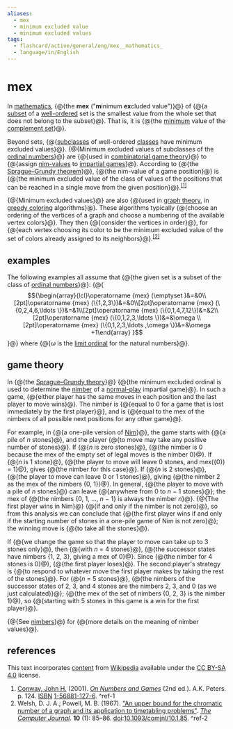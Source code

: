 ```yaml
---
aliases:
  - mex
  - minimum excluded value
  - minimum excluded values
tags:
  - flashcard/active/general/eng/mex__mathematics_
  - language/in/English
---
```


# mex

In [mathematics](mathematics.md), {@{the __mex__ \("<!-- markdown separator -->__m__<!-- markdown separator -->inimum __ex__<!-- markdown separator -->cluded value"\)}@} of {@{a [subset](subset.md) of a [well-ordered](well-order.md) set is the smallest value from the whole set that does not belong to the subset}@}. That is, it is {@{the [minimum](maximum%20and%20minimum.md) value of the [complement set](complement%20(set%20theory).md)}@}. <!--SR:!2025-12-05,281,330!2025-10-31,253,330!2028-11-16,1121,350-->

Beyond sets, {@{[subclasses](subclass%20(set%20theory).md) of well-ordered [classes](class%20(set%20theory).md) have minimum excluded values}@}. {@{Minimum excluded values of subclasses of the [ordinal numbers](ordinal%20number.md)}@} are {@{used in [combinatorial game theory](combinatorial%20game%20theory.md)}@} to {@{assign [nim-values](Sprague–Grundy%20theorem.md) to [impartial games](impartial%20game.md)}@}. According to {@{the [Sprague–Grundy theorem](Sprague–Grundy%20theorem.md)}@}, {@{the nim-value of a game position}@} is {@{the minimum excluded value of the class of values of the positions that can be reached in a single move from the given position}@}.<sup>[\[1\]](#^ref-1)</sup> <!--SR:!2025-11-27,275,330!2027-10-05,778,330!2028-11-23,1126,350!2025-11-29,276,330!2026-08-15,457,310!2025-11-21,269,330!2025-12-09,235,270-->

{@{Minimum excluded values}@} are also {@{used in [graph theory](graph%20theory.md), in [greedy coloring](greedy%20coloring.md) algorithms}@}. These algorithms typically {@{choose an ordering of the vertices of a graph and choose a numbering of the available vertex colors}@}. They then {@{consider the vertices in order}@}, for {@{each vertex choosing its color to be the minimum excluded value of the set of colors already assigned to its neighbors}@}.<sup>[\[2\]](#^ref-2)</sup> <!--SR:!2025-11-01,254,330!2025-11-28,276,330!2027-07-17,724,330!2025-12-23,294,330!2026-08-13,447,310-->

## examples

The following examples all assume that {@{the given set is a subset of the class of [ordinal numbers](ordinal%20number.md)}@}: {@{$${\begin{array}{lcl}\operatorname {mex} (\emptyset )&=&0\\[2pt]\operatorname {mex} (\{1,2,3\})&=&0\\[2pt]\operatorname {mex} (\{0,2,4,6,\ldots \})&=&1\\[2pt]\operatorname {mex} (\{0,1,4,7,12\})&=&2\\[2pt]\operatorname {mex} (\{0,1,2,3,\ldots \})&=&\omega \\[2pt]\operatorname {mex} (\{0,1,2,3,\ldots ,\omega \})&=&\omega +1\end{array} }$$}@} where {@{_ω_ is the [limit ordinal](limit%20ordinal.md) for the natural numbers}@}. <!--SR:!2025-11-29,276,330!2025-11-27,275,330!2025-11-27,275,330-->

## game theory

In {@{the [Sprague–Grundy theory](Sprague–Grundy%20theorem.md)}@} {@{the minimum excluded ordinal is used to determine the [nimber](nimber.md) of a [normal-play](normal%20play%20convention.md) impartial game}@}. In such a game, {@{either player has the same moves in each position and the last player to move wins}@}. The nimber is {@{equal to 0 for a game that is lost immediately by the first player}@}, and is {@{equal to the mex of the nimbers of all possible next positions for any other game}@}. <!--SR:!2025-11-24,272,330!2025-12-05,281,330!2027-09-09,756,330!2025-12-15,289,330!2025-12-16,290,330-->

For example, in {@{a one-pile version of [Nim](Nim.md)}@}, the game starts with {@{a pile of _n_ stones}@}, and the player {@{to move may take any positive number of stones}@}. If {@{_n_ is zero stones}@}, {@{the nimber is 0 because the mex of the empty set of legal moves is the nimber 0}@}. If {@{_n_ is 1 stone}@}, {@{the player to move will leave 0 stones, and mex\({0}\) = 1}@}, gives {@{the nimber for this case}@}. If {@{_n_ is 2 stones}@}, {@{the player to move can leave 0 or 1 stones}@}, giving {@{the nimber 2 as the mex of the nimbers {0, 1}<!-- flashcard separator -->}@}. In general, {@{the player to move with a pile of _n_ stones}@} can leave {@{anywhere from 0 to _n_ − 1 stones}@}; the mex of {@{the nimbers {0, 1, …, _n_ − 1} is always the nimber _n_<!-- markdown separator -->}@}. {@{The first player wins in Nim}@} {@{if and only if the nimber is not zero}@}, so from this analysis we can conclude that {@{the first player wins if and only if the starting number of stones in a one-pile game of Nim is not zero}@}; the winning move is {@{to take all the stones}@}. <!--SR:!2025-11-24,272,330!2025-12-10,285,330!2028-11-15,1120,350!2025-11-26,274,330!2025-11-22,270,330!2025-11-17,266,330!2025-11-23,272,330!2025-10-30,252,330!2025-11-18,267,330!2025-12-10,285,330!2025-10-30,252,330!2028-01-18,817,330!2027-10-05,787,330!2025-11-02,255,330!2025-10-31,253,330!2025-11-23,271,330!2025-11-26,274,330!2025-11-14,18,365-->

If {@{we change the game so that the player to move can take up to 3 stones only}@}, then {@{with _n_ = 4 stones}@}, {@{the successor states have nimbers {1, 2, 3}, giving a mex of 0}@}. Since {@{the nimber for 4 stones is 0}@}, {@{the first player loses}@}. The second player's strategy is {@{to respond to whatever move the first player makes by taking the rest of the stones}@}. For {@{_n_ = 5 stones}@}, {@{the nimbers of the successor states of 2, 3, and 4 stones are the nimbers 2, 3, and 0 \(as we just calculated\)}@}; {@{the mex of the set of nimbers {0, 2, 3} is the nimber 1}@}, so {@{starting with 5 stones in this game is a win for the first player}@}. <!--SR:!2025-11-28,276,330!2025-11-25,273,330!2027-10-23,801,330!2028-11-07,1113,350!2025-11-25,273,330!2026-09-03,473,310!2028-10-28,1104,350!2025-11-22,271,330!2025-11-01,254,330!2026-08-28,467,310-->

{@{See [nimbers](nimber.md)}@} for {@{more details on the meaning of nimber values}@}. <!--SR:!2025-11-28,276,330!2025-12-22,293,330-->

## references

This text incorporates [content](https://en.wikipedia.org/wiki/mex_(mathematics)) from [Wikipedia](Wikipedia.md) available under the [CC BY-SA 4.0](https://creativecommons.org/licenses/by-sa/4.0/) license.

1. [Conway, John H.](John%20Horton%20Conway.md) \(2001\). _[On Numbers and Games](On%20Numbers%20and%20Games.md)_ \(2nd ed.\). A.K. Peters. p. 124. [ISBN](ISBN.md) [1-56881-127-6](https://en.wikipedia.org/wiki/Special:BookSources/1-56881-127-6). <a id="^ref-1"></a>^ref-1
2. Welsh, D. J. A.; Powell, M. B. \(1967\). ["An upper bound for the chromatic number of a graph and its application to timetabling problems"](https://doi.org/10.1093%2Fcomjnl%2F10.1.85). _[The Computer Journal](The%20Computer%20Journal.md)_<!-- markdown separator -->. __10__ \(1\): 85–86. [doi](digital%20object%20identifier.md):[10.1093/comjnl/10.1.85](https://doi.org/10.1093%2Fcomjnl%2F10.1.85). <a id="^ref-2"></a>^ref-2
